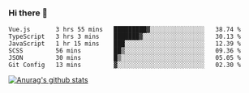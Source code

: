 ### Hi there 👋



<!--
**webB1an/webB1an** is a ✨ _special_ ✨ repository because its `README.md` (this file) appears on your GitHub profile.

Here are some ideas to get you started:

- 🔭 I’m currently working on ...
- 🌱 I’m currently learning ...
- 👯 I’m looking to collaborate on ...
- 🤔 I’m looking for help with ...
- 💬 Ask me about ...
- 📫 How to reach me: ...
- 😄 Pronouns: ...
- ⚡ Fun fact: ...
-->

<!--START_SECTION:waka-->

```text
Vue.js       3 hrs 55 mins   █████████▓░░░░░░░░░░░░░░░   38.74 %
TypeScript   3 hrs 3 mins    ███████▓░░░░░░░░░░░░░░░░░   30.13 %
JavaScript   1 hr 15 mins    ███░░░░░░░░░░░░░░░░░░░░░░   12.39 %
SCSS         56 mins         ██▒░░░░░░░░░░░░░░░░░░░░░░   09.36 %
JSON         30 mins         █▒░░░░░░░░░░░░░░░░░░░░░░░   05.05 %
Git Config   13 mins         ▓░░░░░░░░░░░░░░░░░░░░░░░░   02.30 %
```

<!--END_SECTION:waka-->


[![Anurag's github stats](https://github-readme-stats.vercel.app/api?username=webB1an&show_icons=true&theme=radical)](https://github.com/anuraghazra/github-readme-stats)

